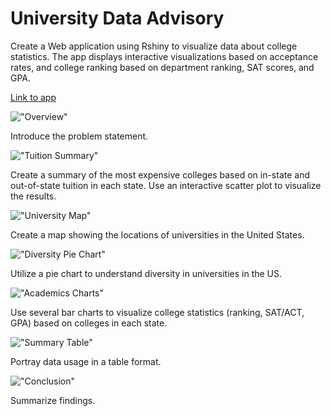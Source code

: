# University Data Advisory
Create a Web application using Rshiny to visualize data about college statistics. The app displays interactive visualizations based on acceptance rates, and college ranking based on department ranking, SAT scores, and GPA.

[Link to app](https://amaswa.shinyapps.io/final-project-amaswauw/)

!["Overview"](C:\Users\AndrewTest\Documents\University-Data\images)

Introduce the problem statement.

!["Tuition Summary"](images/page2.png)

Create a summary of the most expensive colleges based on in-state and out-of-state tuition in each state. Use an interactive scatter plot to visualize the results.

!["University Map"](images/page3.png)

Create a map showing the locations of universities in the United States.

!["Diversity Pie Chart"](images/page4.png)

Utilize a pie chart to understand diversity in universities in the US.

!["Academics Charts"](images/page5.png)

Use several bar charts to visualize college statistics (ranking, SAT/ACT, GPA) based on colleges in each state.

!["Summary Table"](images/page6.png)

Portray data usage in a table format.

!["Conclusion"](images/page7.png)

Summarize findings.
